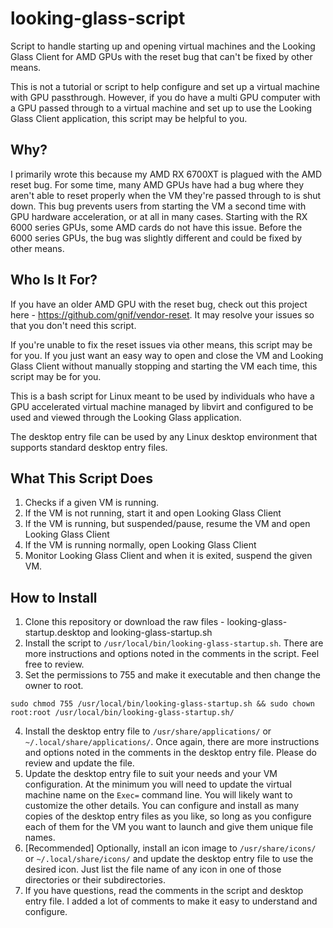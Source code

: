 # looking-glass-script
Script to handle starting up and opening virtual machines and the Looking Glass Client for AMD GPUs with the reset bug that can't be fixed by other means.

This is not a tutorial or script to help configure and set up a virtual machine with GPU passthrough. However, if you do have a multi GPU computer with a GPU passed through to a virtual machine and set up to use the Looking Glass Client application, this script may be helpful to you.

## Why?
I primarily wrote this because my AMD RX 6700XT is plagued with the AMD reset bug. For some time, many AMD GPUs have had a bug where they aren't able to reset properly when the VM they're passed through to is shut down. This bug prevents users from starting the VM a second time with GPU hardware acceleration, or at all in many cases. Starting with the RX 6000 series GPUs, some AMD cards do not have this issue. Before the 6000 series GPUs, the bug was slightly different and could be fixed by other means.

## Who Is It For?
If you have an older AMD GPU with the reset bug, check out this project here - https://github.com/gnif/vendor-reset. It may resolve your issues so that you don't need this script.

If you're unable to fix the reset issues via other means, this script may be for you.  If you just want an easy way to open and close the VM and Looking Glass Client without manually stopping and starting the VM each time, this script may be for you.

This is a bash script for Linux meant to be used by individuals who have a GPU accelerated virtual machine managed by libvirt and configured to be used and viewed through the Looking Glass application.

The desktop entry file can be used by any Linux desktop environment that supports standard desktop entry files.

## What This Script Does
1) Checks if a given VM is running.
2) If the VM is not running, start it and open Looking Glass Client
3) If the VM is running, but suspended/pause, resume the VM and open Looking Glass Client
4) If the VM is running normally, open Looking Glass Client
5) Monitor Looking Glass Client and when it is exited, suspend the given VM.

## How to Install
1) Clone this repository or download the raw files - looking-glass-startup.desktop and looking-glass-startup.sh
2) Install the script to `/usr/local/bin/looking-glass-startup.sh`. There are more instructions and options noted in the comments in the script. Feel free to review.
3) Set the permissions to 755 and make it executable and then change the owner to root.
```
sudo chmod 755 /usr/local/bin/looking-glass-startup.sh && sudo chown root:root /usr/local/bin/looking-glass-startup.sh/
```
4) Install the desktop entry file to `/usr/share/applications/` or `~/.local/share/applications/`. Once again, there are more instructions and options noted in the comments in the desktop entry file. Please do review and update the file.
5) Update the desktop entry file to suit your needs and your VM configuration. At the minimum you will need to update the virtual machine name on the `Exec=` command line. You will likely want to customize the other details. You can configure and install as many copies of the desktop entry files as you like, so long as you configure each of them for the VM you want to launch and give them unique file names.
6) [Recommended] Optionally, install an icon image to `/usr/share/icons/` or `~/.local/share/icons/` and update the desktop entry file to use the desired icon. Just list the file name of any icon in one of those directories or their subdirectories.
7) If you have questions, read the comments in the script and desktop entry file. I added a lot of comments to make it easy to understand and configure.